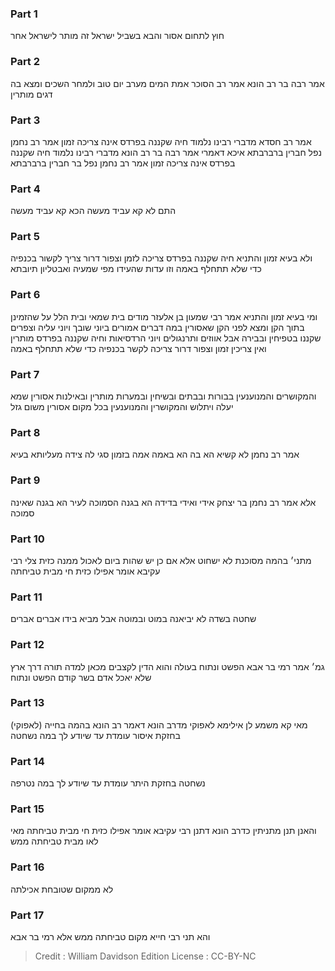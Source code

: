 
### Part 1
חוץ לתחום אסור והבא בשביל ישראל זה מותר לישראל אחר 

### Part 2
אמר רבה בר רב הונא אמר רב הסוכר אמת המים מערב יום טוב ולמחר השכים ומצא בה דגים מותרין 

### Part 3
אמר רב חסדא מדברי רבינו נלמוד חיה שקננה בפרדס אינה צריכה זמון אמר רב נחמן נפל חברין ברברבתא איכא דאמרי אמר רבה בר רב הונא מדברי רבינו נלמוד חיה שקננה בפרדס אינה צריכה זמון אמר רב נחמן נפל בר חברין ברברבתא 

### Part 4
התם לא קא עביד מעשה הכא קא עביד מעשה 

### Part 5
ולא בעיא זמון והתניא חיה שקננה בפרדס צריכה לזמן וצפור דרור צריך לקשור בכנפיה כדי שלא תתחלף באמה וזו עדות שהעידו מפי שמעיה ואבטליון תיובתא 

### Part 6
ומי בעיא זמון והתניא אמר רבי שמעון בן אלעזר מודים בית שמאי ובית הלל על שהזמינן בתוך הקן ומצא לפני הקן שאסורין במה דברים אמורים ביוני שובך ויוני עליה וצפרים שקננו בטפיחין ובבירה אבל אווזים ותרנגולים ויוני הרדסיאות וחיה שקננה בפרדס מותרין ואין צריכין זמון וצפור דרור צריכה לקשר בכנפיה כדי שלא תתחלף באמה 

### Part 7
והמקושרים והמנוענעין בבורות ובבתים ובשיחין ובמערות מותרין ובאילנות אסורין שמא יעלה ויתלוש והמקושרין והמנוענעין בכל מקום אסורין משום גזל 

### Part 8
אמר רב נחמן לא קשיא הא בה הא באמה אמה בזמון סגי לה צידה מעליותא בעיא 

### Part 9
אלא אמר רב נחמן בר יצחק אידי ואידי בדידה הא בגנה הסמוכה לעיר הא בגנה שאינה סמוכה 

### Part 10
מתני׳ בהמה מסוכנת לא ישחוט אלא אם כן יש שהות ביום לאכול ממנה כזית צלי רבי עקיבא אומר אפילו כזית חי מבית טביחתה 

### Part 11
שחטה בשדה לא יביאנה במוט ובמוטה אבל מביא בידו אברים אברים 

### Part 12
גמ׳ אמר רמי בר אבא הפשט ונתוח בעולה והוא הדין לקצבים מכאן למדה תורה דרך ארץ שלא יאכל אדם בשר קודם הפשט ונתוח 

### Part 13
(לאפוקי) מאי קא משמע לן אילימא לאפוקי מדרב הונא דאמר רב הונא בהמה בחייה בחזקת איסור עומדת עד שיודע לך במה נשחטה 

### Part 14
נשחטה בחזקת היתר עומדת עד שיודע לך במה נטרפה 

### Part 15
והאנן תנן מתניתין כדרב הונא דתנן רבי עקיבא אומר אפילו כזית חי מבית טביחתה מאי לאו מבית טביחתה ממש 

### Part 16
לא ממקום שטובחת אכילתה 

### Part 17
והא תני רבי חייא מקום טביחתה ממש אלא רמי בר אבא

>Credit : William Davidson Edition
>License : CC-BY-NC